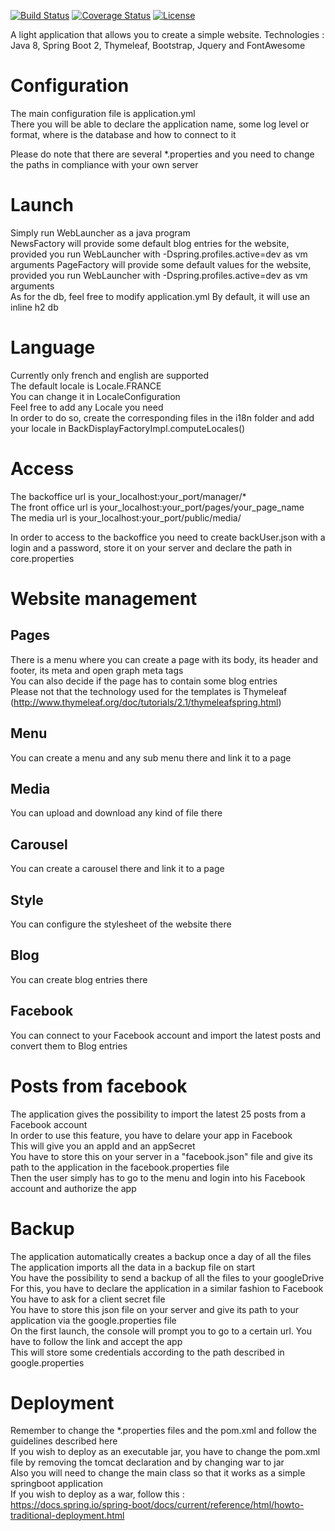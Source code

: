 [![Build Status](https://travis-ci.org/lperrod/web.svg?branch=master)](https://travis-ci.org/lperrod/web) [![Coverage Status](https://coveralls.io/repos/github/lperrod/web/badge.svg?branch=master)](https://coveralls.io/github/lperrod/web?branch=master) [![License](https://img.shields.io/badge/License-Apache%202.0-blue.svg)](https://opensource.org/licenses/Apache-2.0)

A light application that allows you to create a simple website.
Technologies :  
Java 8, Spring Boot 2, Thymeleaf, Bootstrap, Jquery and FontAwesome

# Configuration
The main configuration file is application.yml  
There you will be able to declare the application name, some log level or format, where is the database and how to connect to it

Please do note that there are several *.properties and you need to change the paths in compliance with your own server

# Launch
Simply run WebLauncher as a java program  
NewsFactory will provide some default blog entries for the website, provided you run WebLauncher with -Dspring.profiles.active=dev as vm arguments 
PageFactory will provide some default values for the website, provided you run WebLauncher with -Dspring.profiles.active=dev as vm arguments  
As for the db, feel free to modify application.yml
By default, it will use an inline h2 db

# Language
Currently only french and english are supported  
The default locale is Locale.FRANCE  
You can change it in LocaleConfiguration  
Feel free to add any Locale you need  
In order to do so, create the corresponding files in the i18n folder and add your locale in BackDisplayFactoryImpl.computeLocales()

# Access
The backoffice url is your_localhost:your_port/manager/*  
The front office url is your_localhost:your_port/pages/your_page_name  
The media url is your_localhost:your_port/public/media/

In order to access to the backoffice you need to create backUser.json with a login and a password, store it on your server and declare the path in core.properties

# Website management
## Pages
There is a menu where you can create a page with its body, its header and footer, its meta and open graph meta tags  
You can also decide if the page has to contain some blog entries  
Please not that the technology used for the templates is Thymeleaf (http://www.thymeleaf.org/doc/tutorials/2.1/thymeleafspring.html)
## Menu
You can create a menu and any sub menu there and link it to a page
## Media
You can upload and download any kind of file there
## Carousel
You can create a carousel there and link it to a page
## Style
You can configure the stylesheet of the website there
## Blog
You can create blog entries there
## Facebook
You can connect to your Facebook account and import the latest posts and convert them to Blog entries



# Posts from facebook
The application gives the possibility to import the latest 25 posts from a Facebook account  
In order to use this feature, you have to delare your app in Facebook  
This will give you an appId and an appSecret  
You have to store this on your server in a "facebook.json" file and give its path to the application in the facebook.properties file  
Then the user simply has to go to the menu and login into his Facebook account and authorize the app  

# Backup
The application automatically creates a backup once a day of all the files  
The application imports all the data in a backup file on start  
You have the possibility to send a backup of all the files to your googleDrive  
For this, you have to declare the application in a similar fashion to Facebook  
You have to ask for a client secret file  
You have to store this json file on your server and give its path to your application via the google.properties file  
On the first launch, the console will prompt you to go to a certain url. You have to follow the link and accept the app  
This will store some credentials according to the path described in google.properties  

# Deployment
Remember to change the *.properties files and the pom.xml and follow the guidelines described here  
If you wish to deploy as an executable jar, you have to change the pom.xml file by removing the tomcat declaration and by changing war to jar  
Also you will need to change the main class so that it works as a simple springboot application  
If you wish to deploy as a war, follow this :  
https://docs.spring.io/spring-boot/docs/current/reference/html/howto-traditional-deployment.html